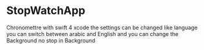 # StopWatchApp
Chronomettre with swift 4 xcode the settings can be changed like language you can switch between arabic and English  and you can change the Background  no stop in Background 
